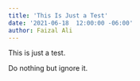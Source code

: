 ```yaml
---
title: 'This Is Just a Test'
date: '2021-06-18  12:00:00 -06:00'
author: Faizal Ali
---
```

This is just a test.
<!--more-->
Do nothing but ignore it.
